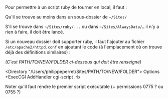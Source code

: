Pour permettre à un script ruby de tourner en local, il faut&nbsp;:

Qu'il se trouve au moins dans un sous-dossier de `~/Sites/`

S'il se trouve dans `~/Sites/ruby/...` ou dans `~/Sites/AlwaysData/…` il n'y a rien à faire, il doit être lancé.

Si un nouveau dossier doit supporter ruby, il faut l'ajouter au fichier `/etc/apache2/httpd.conf` en ajoutant le code (à l'emplacement où on trouve déjà des définitions similaires)&nbsp;:

*(C'est PATH/TO/NEW/FOLDER ci-dessous qui doit être renseigné)*

<Directory "/Users/philippeperret/Sites/PATH/TO/NEW/FOLDER">
	Options +ExecCGI
	AddHandler cgi-script .rb
</Directory>

Noter qu'il faut rendre le premier script exécutable (+ permissions 0775 ? ou 0755 ?)
